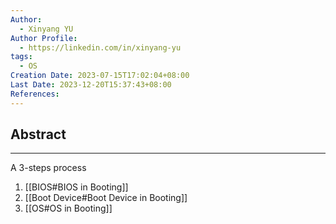 ```yaml
---
Author:
  - Xinyang YU
Author Profile:
  - https://linkedin.com/in/xinyang-yu
tags:
  - OS
Creation Date: 2023-07-15T17:02:04+08:00
Last Date: 2023-12-20T15:37:43+08:00
References: 
---
```

## Abstract
---
A 3-steps process
1. [[BIOS#BIOS in Booting]]
2. [[Boot Device#Boot Device in Booting]]
3. [[OS#OS in Booting]]
